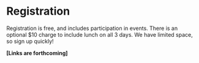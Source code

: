 # Registration

Registration is free, and includes participation in events. There is an optional $10 charge to include lunch on all 3 days. We have limited space, so sign up quickly!

**[Links are forthcoming]**